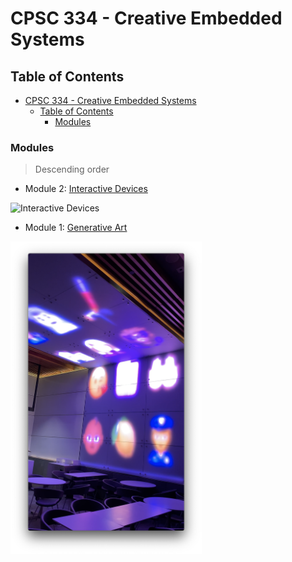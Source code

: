 # CPSC 334 - Creative Embedded Systems

## Table of Contents

- [CPSC 334 - Creative Embedded Systems](#cpsc-334---creative-embedded-systems)
  - [Table of Contents](#table-of-contents)
    - [Modules](#modules)

### Modules

> Descending order

- Module 2: [Interactive Devices](./2_interactive_devices/)

<img src="./2_interactive_devices/2_performance_device/docs/finalenclosures.jpg"  alt="Interactive Devices"/>

- Module 1: [Generative Art](./1_generative_art/)

<img src="./1_generative_art/docs/inside.png" alt="Generative Art" height="500px"/>
